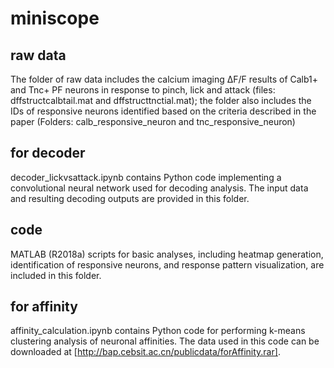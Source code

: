 # miniscope
## raw data
  The folder of raw data includes the calcium imaging ΔF/F results of Calb1+ and Tnc+ PF neurons in response to pinch, lick and attack (files: dffstructcalbtail.mat and dffstructtnctial.mat); the folder also includes the IDs of responsive neurons identified based on the criteria described in the paper (Folders: calb_responsive_neuron and tnc_responsive_neuron)
  ## for decoder
 decoder_lickvsattack.ipynb contains Python code implementing a convolutional neural network used for decoding analysis. The input data and resulting decoding outputs are provided in this folder.
  ## code
MATLAB (R2018a) scripts for basic analyses, including heatmap generation, identification of responsive neurons, and response pattern visualization, are included in this folder.
  ## for affinity
affinity_calculation.ipynb contains Python code for performing k-means clustering analysis of neuronal affinities. The data used in this code can be downloaded at [http://bap.cebsit.ac.cn/publicdata/forAffinity.rar].

